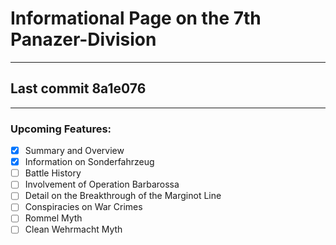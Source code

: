 # Informational Page on the 7th Panazer-Division
---
## Last commit 8a1e076
---
### Upcoming Features:
- [x] Summary and Overview
- [x] Information on Sonderfahrzeug
- [ ] Battle History
- [ ] Involvement of Operation Barbarossa
- [ ] Detail on the Breakthrough of the Marginot Line
- [ ] Conspiracies on War Crimes
- [ ] Rommel Myth
- [ ] Clean Wehrmacht Myth
